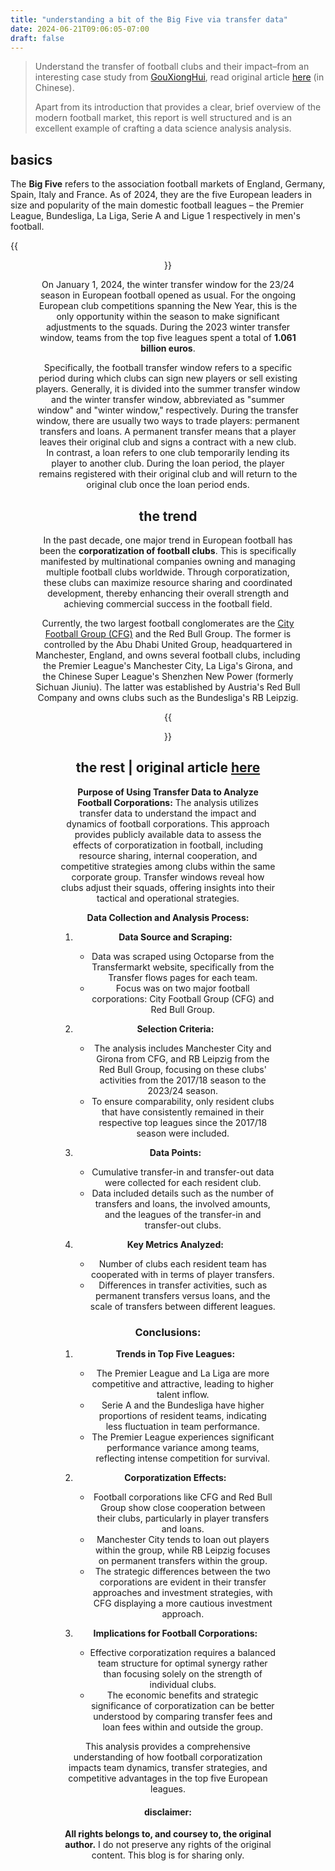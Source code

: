 ```yaml
---
title: "understanding a bit of the Big Five via transfer data"
date: 2024-06-21T09:06:05-07:00
draft: false
---
```


> Understand the transfer of football clubs and their impact–from an interesting case study from [GouXiongHui](https://www.xiong99.com.cn/), read original article [here](https://mp.weixin.qq.com/s/uZVdkR59DN5qqS96g7aYag) (in Chinese). 
>
> Apart from its introduction that provides a clear, brief overview of the modern football market, this report is well structured and is an excellent example of crafting a data science analysis analysis.

## basics

The **Big Five** refers to the association football markets of England, Germany, Spain, Italy and France. As of 2024, they are the five European leaders in size and popularity of the main domestic football leagues – the Premier League, Bundesliga, La Liga, Serie A and Ligue 1 respectively in men's football.

{{<figure align="center" src="/21/big_five.jpeg" caption="England (Premier League), Spain (La Liga), Italy (Serie A), Germany (Bundesliga) and France (Ligue 1)">}}

On January 1, 2024, the winter transfer window for the 23/24 season in European football opened as usual. For the ongoing European club competitions spanning the New Year, this is the only opportunity within the season to make significant adjustments to the squads. During the 2023 winter transfer window, teams from the top five leagues spent a total of **1.061 billion euros**.

Specifically, the football transfer window refers to a specific period during which clubs can sign new players or sell existing players. Generally, it is divided into the summer transfer window and the winter transfer window, abbreviated as "summer window" and "winter window," respectively. During the transfer window, there are usually two ways to trade players: permanent transfers and loans. A permanent transfer means that a player leaves their original club and signs a contract with a new club. In contrast, a loan refers to one club temporarily lending its player to another club. During the loan period, the player remains registered with their original club and will return to the original club once the loan period ends.

## the trend

In the past decade, one major trend in European football has been the **corporatization of football clubs**. This is specifically manifested by multinational companies owning and managing multiple football clubs worldwide. Through corporatization, these clubs can maximize resource sharing and coordinated development, thereby enhancing their overall strength and achieving commercial success in the football field.

Currently, the two largest football conglomerates are the [City Football Group (CFG)](https://www.cityfootballgroup.com/) and the Red Bull Group. The former is controlled by the Abu Dhabi United Group, headquartered in Manchester, England, and owns several football clubs, including the Premier League's Manchester City, La Liga's Girona, and the Chinese Super League's Shenzhen New Power (formerly Sichuan Jiuniu). The latter was established by Austria's Red Bull Company and owns clubs such as the Bundesliga's RB Leipzig.

{{<figure align="center" src="/21/meet_ur_boss.jpeg" caption="Manchester City owner Sheikh Mansour bin Zayed, UAE Vice President, Deputy Prime Minister and Minister of the Presidential Court, hosted the club's treble-winning manager Pep Guardiola in Abu Dhabi.">}}

## the rest | original article [here](https://mp.weixin.qq.com/s/uZVdkR59DN5qqS96g7aYag)

**Purpose of Using Transfer Data to Analyze Football Corporations:**
The analysis utilizes transfer data to understand the impact and dynamics of football corporations. This approach provides publicly available data to assess the effects of corporatization in football, including resource sharing, internal cooperation, and competitive strategies among clubs within the same corporate group. Transfer windows reveal how clubs adjust their squads, offering insights into their tactical and operational strategies.

**Data Collection and Analysis Process:**
1. **Data Source and Scraping:**
   - Data was scraped using Octoparse from the Transfermarkt website, specifically from the Transfer flows pages for each team.
   - Focus was on two major football corporations: City Football Group (CFG) and Red Bull Group.

2. **Selection Criteria:**
   - The analysis includes Manchester City and Girona from CFG, and RB Leipzig from the Red Bull Group, focusing on these clubs' activities from the 2017/18 season to the 2023/24 season.
   - To ensure comparability, only resident clubs that have consistently remained in their respective top leagues since the 2017/18 season were included.

3. **Data Points:**
   - Cumulative transfer-in and transfer-out data were collected for each resident club.
   - Data included details such as the number of transfers and loans, the involved amounts, and the leagues of the transfer-in and transfer-out clubs.

4. **Key Metrics Analyzed:**
   - Number of clubs each resident team has cooperated with in terms of player transfers.
   - Differences in transfer activities, such as permanent transfers versus loans, and the scale of transfers between different leagues.

### **Conclusions:**

1. **Trends in Top Five Leagues:**
   - The Premier League and La Liga are more competitive and attractive, leading to higher talent inflow.
   - Serie A and the Bundesliga have higher proportions of resident teams, indicating less fluctuation in team performance.
   - The Premier League experiences significant performance variance among teams, reflecting intense competition for survival.

2. **Corporatization Effects:**
   - Football corporations like CFG and Red Bull Group show close cooperation between their clubs, particularly in player transfers and loans.
   - Manchester City tends to loan out players within the group, while RB Leipzig focuses on permanent transfers within the group.
   - The strategic differences between the two corporations are evident in their transfer approaches and investment strategies, with CFG displaying a more cautious investment approach.

3. **Implications for Football Corporations:**
   - Effective corporatization requires a balanced team structure for optimal synergy rather than focusing solely on the strength of individual clubs.
   - The economic benefits and strategic significance of corporatization can be better understood by comparing transfer fees and loan fees within and outside the group.

This analysis provides a comprehensive understanding of how football corporatization impacts team dynamics, transfer strategies, and competitive advantages in the top five European leagues.

#### disclaimer:

**All rights belongs to, and coursey to, the original author.** I do not preserve any rights of the original content. This blog is for sharing only.
